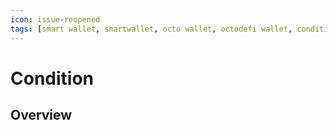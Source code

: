 ```yaml
---
icon: issue-reopened
tags: [smart wallet, smartwallet, octo wallet, octodefi wallet, condition]
---
```


# Condition

## Overview
